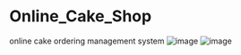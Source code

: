 # Online_Cake_Shop
online cake ordering management system 
![image](https://github.com/user-attachments/assets/905d644e-ab09-4341-88cf-a52ab8b030f7)
![image](https://github.com/user-attachments/assets/d740edbb-b6dd-4711-9bc1-d825ff78f45e)
